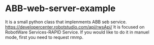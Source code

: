 # ABB-web-server-example
It is a small python class that implenments ABB seb service.
https://developercenter.robotstudio.com/api/rwsApi/
It is focused on RobotWare Services-RAPID Service.
If you would like to do it in manuel mode, first you need to request rmmp.
